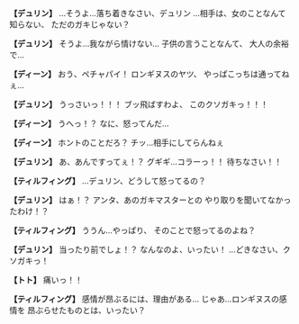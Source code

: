 
**【デュリン】**
…そうよ…落ち着きなさい、デュリン
…相手は、女のことなんて知らない、
ただのガキじゃない？

**【デュリン】**
そうよ…我ながら情けない…
子供の言うことなんて、
大人の余裕で…

**【ディーン】**
おう、ペチャパイ！
ロンギヌスのヤツ、
やっぱこっちは通ってねぇ…

**【デュリン】**
うっさいっ！！！
ブッ飛ばすわよ、
このクソガキっ！！！

**【ディーン】**
うへっ！？
なに、怒ってんだ…

**【ディーン】**
ホントのことだろ？
チッ…相手にしてらんねぇ

**【デュリン】**
あ、あんですってぇ！？
グギギ…コラーっ！！
待ちなさい！！

**【ティルフィング】**
…デュリン、どうして怒ってるの？

**【デュリン】**
はぁ！？
アンタ、あのガキマスターとの
やり取りを聞いてなかったわけ！？

**【ティルフィング】**
ううん…やっぱり、
そのことで怒ってるのよね？

**【デュリン】**
当ったり前でしょ！？
なんなのよ、いったい！
…どきなさい、クソガキっ！

**【トト】**
痛いっ！！

**【ティルフィング】**
感情が昂ぶるには、理由がある…
じゃあ…ロンギヌスの感情を
昂ぶらせたものとは、いったい？
